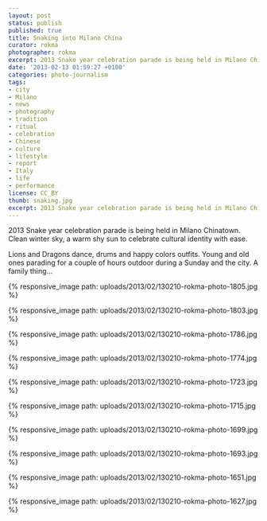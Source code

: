 ```yaml
---
layout: post
status: publish
published: true
title: Snaking into Milano China
curator: rokma
photographer: rokma
excerpt: 2013 Snake year celebration parade is being held in Milano Chinatown.
date: '2013-02-13 01:59:27 +0100'
categories: photo-journalism
tags:
- city
- Milano
- news
- photography
- tradition
- ritual
- celebration
- Chinese
- culture
- lifestyle
- report
- Italy
- life
- performance
license: CC_BY
thumb: snaking.jpg
excerpt: 2013 Snake year celebration parade is being held in Milano Chinatown. Clean winter sky, a warm shy sun to celebrate cultural identity with ease.
---
```


2013 Snake year celebration parade is being held in Milano Chinatown. Clean winter sky, a warm shy sun to celebrate cultural identity with ease.

Lions and Dragons dance, drums and happy colors outfits. Young and old ones parading for a couple of hours outdoor during a Sunday and the city. A family thing...


{% responsive_image path: uploads/2013/02/130210-rokma-photo-1805.jpg %}

{% responsive_image path: uploads/2013/02/130210-rokma-photo-1803.jpg %}

{% responsive_image path: uploads/2013/02/130210-rokma-photo-1786.jpg %}

{% responsive_image path: uploads/2013/02/130210-rokma-photo-1774.jpg %}

{% responsive_image path: uploads/2013/02/130210-rokma-photo-1723.jpg %}

{% responsive_image path: uploads/2013/02/130210-rokma-photo-1715.jpg %}

{% responsive_image path: uploads/2013/02/130210-rokma-photo-1699.jpg %}

{% responsive_image path: uploads/2013/02/130210-rokma-photo-1693.jpg %}

{% responsive_image path: uploads/2013/02/130210-rokma-photo-1651.jpg %}

{% responsive_image path: uploads/2013/02/130210-rokma-photo-1627.jpg %}
